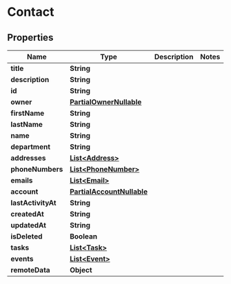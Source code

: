 

# Contact


## Properties

| Name | Type | Description | Notes |
|------------ | ------------- | ------------- | -------------|
|**title** | **String** |  |  |
|**description** | **String** |  |  |
|**id** | **String** |  |  |
|**owner** | [**PartialOwnerNullable**](PartialOwnerNullable.md) |  |  |
|**firstName** | **String** |  |  |
|**lastName** | **String** |  |  |
|**name** | **String** |  |  |
|**department** | **String** |  |  |
|**addresses** | [**List&lt;Address&gt;**](Address.md) |  |  |
|**phoneNumbers** | [**List&lt;PhoneNumber&gt;**](PhoneNumber.md) |  |  |
|**emails** | [**List&lt;Email&gt;**](Email.md) |  |  |
|**account** | [**PartialAccountNullable**](PartialAccountNullable.md) |  |  |
|**lastActivityAt** | **String** |  |  |
|**createdAt** | **String** |  |  |
|**updatedAt** | **String** |  |  |
|**isDeleted** | **Boolean** |  |  |
|**tasks** | [**List&lt;Task&gt;**](Task.md) |  |  |
|**events** | [**List&lt;Event&gt;**](Event.md) |  |  |
|**remoteData** | **Object** |  |  |




